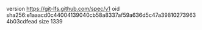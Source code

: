 version https://git-lfs.github.com/spec/v1
oid sha256:e1aaacd0c44004139040cb58a8337af59a636d5c47a398102739634b03cdfead
size 1339
